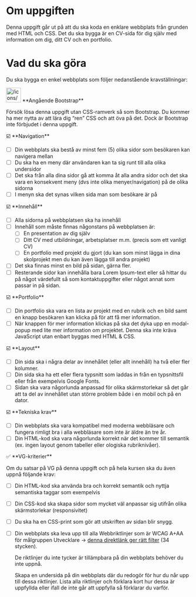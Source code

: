 # Om uppgiften

Denna uppgift går ut på att du ska koda en enklare webbplats från grunden med HTML och CSS. Det du ska bygga är en CV-sida för dig själv med information om dig, ditt CV och en portfolio.

# Vad du ska göra

Du ska bygga en enkel webbplats som följer nedanstående kravställningar:

<aside>
<img src="/icons/warning_pink.svg" alt="/icons/warning_pink.svg" width="40px" /> **Angående Bootstrap**

Försök lösa denna uppgift utan CSS-ramverk så som Bootstrap. Du kommer ha mer nytta av att lära dig “ren” CSS och att öva på det. Dock är Bootstrap inte förbjudet i denna uppgift.

</aside>

<aside>
☑️ **Navigation**

- [ ]  Din webbplats ska bestå av minst fem (5) olika sidor som besökaren kan navigera mellan
- [ ]  Du ska ha en meny där användaren kan ta sig runt till alla olika undersidor
- [ ]  Det ska från alla dina sidor gå att komma åt alla andra sidor och det ska vara en konsekvent meny (dvs inte olika menyer/navigation) på de olika sidorna
- [ ]  I menyn ska det synas vilken sida man som besökare är på
</aside>

<aside>
☑️ **Innehåll**

- [ ]  Alla sidorna på webbplatsen ska ha innehåll
- [ ]  Innehåll som måste finnas någonstans på webbplatsen är:
    - [ ]  En presentation av dig själv
    - [ ]  Ditt CV med utbildningar, arbetsplatser m.m. (precis som ett vanligt CV)
    - [ ]  En portfolio med projekt du gjort (du kan som minst lägga in dina skolprojekt men du kan även lägga till andra projekt)
- [ ]  Det ska finnas minst en bild på sidan, gärna fler.
- [ ]  Resterande sidor kan innehålla bara Lorem Ipsum-text eller så hittar du på något värdefullt så som kontaktuppgifter eller något annat som passar in på sidan.
</aside>

<aside>
☑️ **Portfolio**

- [ ]  Din portfolio ska vara en lista av projekt med en rubrik och en bild samt en knapp besökaren kan klicka på för att få mer information.
- [ ]  När knappen för mer information klickas på ska det dyka upp en modal-popup med lite mer information om projektet. Denna ska inte kräva JavaScript utan enbart byggas med HTML & CSS.
</aside>

<aside>
☑️ **Layout**

- [ ]  Din sida ska i några delar av innehållet (eller allt innehåll) ha två eller fler kolumner.
- [ ]  Din sida ska ha ett eller flera typsnitt som laddas in från en typsnittsfil eller från exempelvis Google Fonts.
- [ ]  Sidan ska vara någorlunda anpassad för olika skärmstorlekar så det går att ta del av innehållet utan större problem både i en mobil och på en dator.
</aside>

<aside>
☑️ **Tekniska krav**

- [ ]  Din webbplats ska vara kompatibel med moderna webbläsare och fungera rimligt bra i alla webbläsare som inte är äldre än tre år.
- [ ]  Din HTML-kod ska vara någorlunda korrekt när det kommer till semantik (ex. ingen layout genom tabeller eller ologiska rubriknivåer).
</aside>

<aside>
✅ **VG-kriterier**

Om du satsar på VG på denna uppgift och på hela kursen ska du även uppnå följande krav:

- [ ]  Din HTML-kod ska använda bra och korrekt semantik och nyttja semantiska taggar som exempelvis <nav>
- [ ]  Din CSS-kod ska skapa sidor som mycket väl anpassar sig utifrån olika skärmstorlekar (responsivitet)
- [ ]  Du ska ha en CSS-print som gör att utskriften av sidan blir snygg.
- [ ]  Din webbplats ska leva upp till alla Webbriktlinjer som är WCAG A+AA för målgruppen Utvecklare → [denna direktlänk ger rätt filter](https://webbriktlinjer.se/riktlinjer/?filter=on&guidelineorder=a&freetext-filter=&query-vlwebb-wcag%5B%5D=304&query-vlwebb-wcag%5B%5D=305&query-vlwebb-target%5B%5D=279) (34 stycken).
    
    De riktlinjer du inte tycker är tillämpbara på din webbplats behöver du inte uppnå.
    
    Skapa en undersida på din webbplats där du redogör för hur du når upp till dessa riktlinjer. Lista alla riktlinjer och förklara kort hur dessa är uppfyllda eller ifall de inte går att uppfylla så förklarar du varför.
    
</aside>
